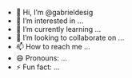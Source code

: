 - 👋 Hi, I’m @gabrieldesig
- 👀 I’m interested in ...
- 🌱 I’m currently learning ...
- 💞️ I’m looking to collaborate on ...
- 📫 How to reach me ...
- 😄 Pronouns: ...
- ⚡ Fun fact: ...

<!---
gabrieldesig/gabrieldesig is a ✨ special ✨ repository because its `README.md` (this file) appears on your GitHub profile.
You can click the Preview link to take a look at your changes.
--->
